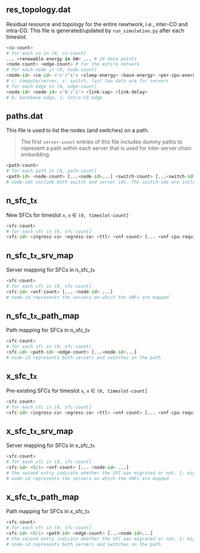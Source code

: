 ## res_topology.dat

Residual resource and topology for the entire newtwork, i.e., inter-CO and intra-CO. This file is generated/updated by `run_simulation.py` after each timeslot.

```python
<co-count>
# for each co in (0, co-count]
... <renewable-energy in kW> ... # 24 data points
<node-count> <edge-count> # for the entire network
# for each node in (0, node-count]
<node-id> <co-id> <'c'/'s'> <sleep-energy> <base-energy> <per-cpu-energy> <cpu-count> 
# c: compute/server, s: switch, last two data are for servers
# for each edge in (0, edge-count]
<node-id> <node-id> <'b'/'i'> <link-cap> <link-delay> 
# b: backbone edge, i: intra-CO edge
```

## paths.dat

This file is used to list the nodes (and switches) on a path. 

> The first `server-count` entries of this file includes dummy paths to represent a path within each server that is used for inter-server chain embedding.

```python
<path-count>
# for each path in (0, path-count]
<path-id> <node-count> [...<node-id>...] <switch-count> [...<switch-id>...]
# node-ids include both switch and server ids. The switch-ids are included again to simplify data processing.
```

## n_sfc_t`x`

New SFCs for timeslot `x`, `x` $\in$ `(0, timeslot-count]`

```python
<sfc-count>
# for each sfc in (0, sfc-count]
<sfc-id> <ingress-co> <egress-co> <ttl> <vnf-count> [... <vnf-cpu-requirement> ...] <bandwidth> <max-delay>
```

## n_sfc_t`x`_srv_map

Server mapping for SFCs in n_sfc_t`x`

```python
<sfc-count>
# for each sfc in (0, sfc-count]
<sfc-id> <vnf-count> [... <node-id> ...] 
# node-id represents the servers on which the VNFs are mapped
```

## n_sfc_t`x`_path_map

Path mapping for SFCs in n_sfc_t`x`

```python
<sfc-count>
# for each sfc in (0, sfc-count]
<sfc-id> <path-id> <edge-count> [...<node-id>...]
# node-id represents both servers and switches on the path
```

## x_sfc_t`x`

Pre-existing SFCs for timeslot `x`, `x` $\in$ `(0, timeslot-count]`

```python
<sfc-count>
# for each sfc in (0, sfc-count]
<sfc-id> <ingress-co> <egress-co> <ttl> <vnf-count> [... <vnf-cpu-requirement> ...] <bandwidth> <max-delay>
```

## x_sfc_t`x`_srv_map

Server mapping for SFCs in x_sfc_t`x`

```python
<sfc-count>
# for each sfc in (0, sfc-count]
<sfc-id> <0/1> <vnf-count> [... <node-id> ...] 
# the second entry indicate whether the SFC was migrated or not. 1: migrated, 0: not migrated
# node-id represents the servers on which the VNFs are mapped
```

## x_sfc_t`x`_path_map

Path mapping for SFCs in x_sfc_t`x`

```python
<sfc-count>
# for each sfc in (0, sfc-count]
<sfc-id> <0/1> <path-id> <edge-count> [...<node-id>...]
# the second entry indicate whether the SFC was migrated or not. 1: migrated, 0: not migrated
# node-id represents both servers and switches on the path
```